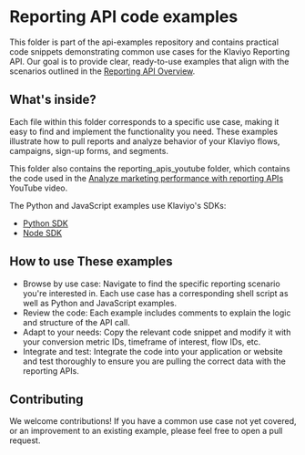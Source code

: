 # Reporting API code examples
This folder is part of the api-examples repository and contains practical code snippets demonstrating common use cases for the Klaviyo Reporting API. Our goal is to provide clear, ready-to-use examples that align with the scenarios outlined in the [Reporting API Overview](https://developers.klaviyo.com/en/reference/reporting_api_overview).

## What's inside?
Each file within this folder corresponds to a specific use case, making it easy to find and implement the functionality you need. These examples illustrate how to pull reports and analyze behavior of your Klaviyo flows, campaigns, sign-up forms, and segments.

This folder also contains the reporting_apis_youtube folder, which contains the code used in the [Analyze marketing performance with reporting APIs](https://www.youtube.com/watch?v=tM0wmuNnukU) YouTube video.

The Python and JavaScript examples use Klaviyo's SDKs:
- [Python SDK](https://github.com/klaviyo/klaviyo-api-python)
- [Node SDK](https://github.com/klaviyo/klaviyo-api-node)

## How to use These examples
- Browse by use case: Navigate to find the specific reporting scenario you're interested in. Each use case has a corresponding shell script as well as Python and JavaScript examples.
- Review the code: Each example includes comments to explain the logic and structure of the API call.
- Adapt to your needs: Copy the relevant code snippet and modify it with your conversion metric IDs, timeframe of interest, flow IDs, etc.
- Integrate and test: Integrate the code into your application or website and test thoroughly to ensure you are pulling the correct data with the reporting APIs.

## Contributing
We welcome contributions! If you have a common use case not yet covered, or an improvement to an existing example, please feel free to open a pull request.
